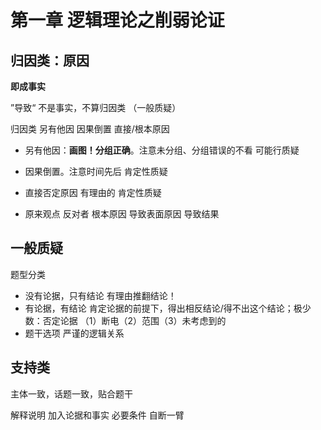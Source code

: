 # 第一章 逻辑理论之削弱论证

## 归因类：原因 
**即成事实**

”导致“ 不是事实，不算归因类 （一般质疑）

归因类 另有他因 因果倒置 直接/根本原因

- 另有他因：**画图！分组正确**。注意未分组、分组错误的不看 可能行质疑

- 因果倒置。注意时间先后 肯定性质疑

- 直接否定原因 有理由的 肯定性质疑

- 原来观点 反对者
根本原因 导致表面原因 导致结果

## 一般质疑

题型分类 
- 没有论据，只有结论  有理由推翻结论！
- 有论据，有结论 肯定论据的前提下，得出相反结论/得不出这个结论；极少数：否定论据
（1）断电（2）范围（3）未考虑到的
- 题干选项 严谨的逻辑关系








## 支持类

主体一致，话题一致，贴合题干

解释说明
加入论据和事实 必要条件
自断一臂